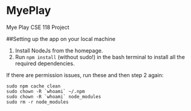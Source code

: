 MyePlay
=======

Mye Play CSE 118 Project

##Setting up the app on your local machine 
1. Install NodeJs from the homepage.
4. Run `npm install` (without sudo!) in the bash terminal to install all the required dependencies.

If there are permission issues, run these and then step 2 again:

    sudo npm cache clean
    sudo chown -R `whoami` ~/.npm
    sudo chown -R `whoami` node_modules
    sudo rm -r node_modules
